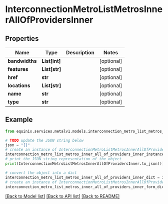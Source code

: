 # InterconnectionMetroListMetrosInnerAllOfProvidersInner


## Properties

Name | Type | Description | Notes
------------ | ------------- | ------------- | -------------
**bandwidths** | **List[int]** |  | [optional] 
**features** | **List[str]** |  | [optional] 
**href** | **str** |  | [optional] 
**locations** | **List[str]** |  | [optional] 
**name** | **str** |  | [optional] 
**type** | **str** |  | [optional] 

## Example

```python
from equinix.services.metalv1.models.interconnection_metro_list_metros_inner_all_of_providers_inner import InterconnectionMetroListMetrosInnerAllOfProvidersInner

# TODO update the JSON string below
json = "{}"
# create an instance of InterconnectionMetroListMetrosInnerAllOfProvidersInner from a JSON string
interconnection_metro_list_metros_inner_all_of_providers_inner_instance = InterconnectionMetroListMetrosInnerAllOfProvidersInner.from_json(json)
# print the JSON string representation of the object
print(InterconnectionMetroListMetrosInnerAllOfProvidersInner.to_json())

# convert the object into a dict
interconnection_metro_list_metros_inner_all_of_providers_inner_dict = interconnection_metro_list_metros_inner_all_of_providers_inner_instance.to_dict()
# create an instance of InterconnectionMetroListMetrosInnerAllOfProvidersInner from a dict
interconnection_metro_list_metros_inner_all_of_providers_inner_form_dict = interconnection_metro_list_metros_inner_all_of_providers_inner.from_dict(interconnection_metro_list_metros_inner_all_of_providers_inner_dict)
```
[[Back to Model list]](../README.md#documentation-for-models) [[Back to API list]](../README.md#documentation-for-api-endpoints) [[Back to README]](../README.md)


